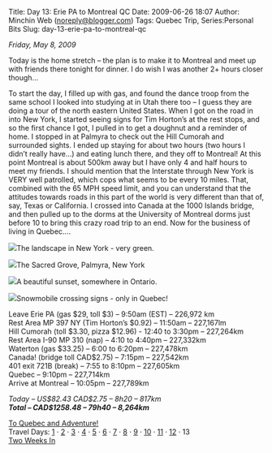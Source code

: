 Title: Day 13: Erie PA to Montreal QC
Date: 2009-06-26 18:07
Author: Minchin Web (noreply@blogger.com)
Tags: Quebec Trip, Series:Personal Bits
Slug: day-13-erie-pa-to-montreal-qc

*Friday, May 8, 2009*

Today is the home stretch – the plan is to make it to Montreal and meet
up with friends there tonight for dinner. I do wish I was another 2+
hours closer though...

To start the day, I filled up with gas, and found the dance troop from
the same school I looked into studying at in Utah there too – I guess
they are doing a tour of the north eastern United States. When I got on
the road in into New York, I started seeing signs for Tim Horton’s at
the rest stops, and so the first chance I got, I pulled in to get a
doughnut and a reminder of home. I stopped in at Palmyra to check out
the Hill Cumorah and surrounded sights. I ended up staying for about two
hours (two hours I didn’t really have...) and eating lunch there, and
they off to Montreal! At this point Montreal is about 500km away but I
have only 4 and half hours to meet my friends. I should mention that the
Interstate through New York is VERY well patrolled, which cops what
seems to be every 10 miles. That, combined with the 65 MPH speed limit,
and you can understand that the attitudes towards roads in this part of
the world is very different than that of, say, Texas or California. I
crossed into Canada at the 1000 Islands bridge, and then pulled up to
the dorms at the University of Montreal dorms just before 10 to bring
this crazy road trip to an end. Now for the business of living in
Quebec....

![](http://1.bp.blogspot.com/_fWUoqQ2t4Js/SkKl8fcf7PI/AAAAAAAAA8E/0_aDR3S4MvU/s400/IMG_7423.jpg)The
landscape in New York - very green.

![](http://1.bp.blogspot.com/_fWUoqQ2t4Js/SkKl8CewC9I/AAAAAAAAA78/OsROUU4Cvao/s400/IMG_7436.jpg)The
Sacred Grove, Palmyra, New York

![](http://2.bp.blogspot.com/_fWUoqQ2t4Js/SkKl7xn27xI/AAAAAAAAA70/yyf17qAYk6M/s400/IMG_7452.jpg)A
beautiful sunset, somewhere in Ontario.

![](http://3.bp.blogspot.com/_fWUoqQ2t4Js/SkKl7heEPUI/AAAAAAAAA7s/XRSi1yXc4bY/s400/IMG_7455.jpg)Snowmobile
crossing signs - only in Quebec!

Leave Erie PA (gas \$29, toll \$3) – 9:50am (EST) – 226,972 km\
Rest Area MP 397 NY (Tim Horton’s \$0.92) – 11:50am – 227,167lm\
Hill Cumorah (toll \$3.30, pizza \$12.96) - 12:40 to 3:30pm – 227,264km\
Rest Area I-90 MP 310 (nap) – 4:10 to 4:40pm – 227,332km\
Waterton (gas \$33.25) – 6:00 to 6:20pm – 227,478km\
Canada! (bridge toll CAD\$2.75) – 7:15pm – 227,542km\
401 exit 721B (break) – 7:55 to 8:10pm – 227,605km\
Quebec – 9:10pm – 227,714km\
Arrive at Montreal – 10:05pm – 227,789km

*Today – US\$82.43 CAD\$2.75 – 8h20 – 817km*\
***Total – CAD\$1258.48 – 79h40 – 8,264km***

[To Quebec and
Adventure!](http://blog.minchin.ca/2009/04/to-quebec-and-adventure.html)\
Travel Days:
[1](http://blog.minchin.ca/2009/05/day-1-edmonton-to-cardston.html) ·
[2](http://blog.minchin.ca/2009/05/day-2-cardston-ab-to-provo-ut.html) ·
[3](http://blog.minchin.ca/2009/05/day-3-provo-ut.html) ·
[4](http://blog.minchin.ca/2009/05/day-4-provo-ut-to-las-vegas-nv.html)
·
[5](http://blog.minchin.ca/2009/05/day-5-las-vegas-nv-to-san-diego-ca.html)
· [6](http://blog.minchin.ca/2009/05/day-6-san-diego-ca.html) ·
[7](http://blog.minchin.ca/2009/05/day-7-san-deigo-ca-to-mesa-az.html) ·
[8](http://blog.minchin.ca/2009/05/day-8-mesa-az-to-el-paso-tx.html) ·
[9](http://blog.minchin.ca/2009/05/day-9-el-paso-to-dallas-tx.html) ·
[10](http://blog.minchin.ca/2009/05/day-10-dallas-tx-to-texarkana-ar.html)
·
[11](http://blog.minchin.ca/2009/06/day-11-texarkana-ak-to-nashville-tn.html)
·
[12](http://blog.minchin.ca/2009/06/day-12-nashville-tn-to-erie-pa.html)
· 13\
[Two Weeks
In](http://blog.minchin.ca/2009/06/two-weeks-in-life-in-quebec.html)

</p>

